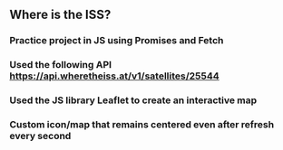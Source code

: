 ## Where is the ISS?

### Practice project in JS using Promises and Fetch
### Used the following API https://api.wheretheiss.at/v1/satellites/25544
### Used the JS library Leaflet to create an interactive map
### Custom icon/map that remains centered even after refresh every second